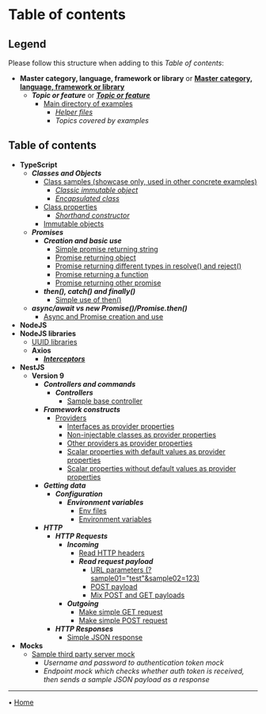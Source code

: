 # Table of contents

## Legend

Please follow this structure when adding to this _Table of contents_:

- **Master category, language, framework or library** or [**Master category, language, framework or library**](table_of_contents.md)
  - ***Topic or feature*** or [***Topic or feature***](table_of_contents.md)
    - [Main directory of examples](table_of_contents.md)
      - [_Helper files_](table_of_contents.md)
      - _Topics covered by examples_

## Table of contents

- **TypeScript**
  - ***Classes and Objects***
    - [Class samples (showcase only, used in other concrete examples)](../src/typescript/classes-and-objects/class-samples/)
      - [_Classic immutable object_](../src/typescript/classes-and-objects/class-samples/classic-immutable-object.ts)
      - [_Encapsulated class_](../src/typescript/classes-and-objects/class-samples/encapsulated-class.ts)
    - [Class properties](../src/typescript/classes-and-objects/class-properties)
      - [_Shorthand constructor_](../src/typescript/classes-and-objects/class-properties/shorthand-constructor/shorthand-constructor.ts)
    - [Immutable objects](../src/typescript/classes-and-objects/immutable-objects)
  - ***Promises***
    - ***Creation and basic use***
      - [Simple promise returning string](../src/typescript/promises/creation-and-basic-use/01-simple-promise-returning-string)
      - [Promise returning object](../src/typescript/promises/creation-and-basic-use/02-promise-returning-simple-data-object)
      - [Promise returning different types in resolve() and reject()](../src/typescript/promises/creation-and-basic-use/03-promise-returning-different-types)
      - [Promise returning a function](../src/typescript/promises/creation-and-basic-use/04-promise-returning-function)
      - [Promise returning other promise](../src/typescript/promises/creation-and-basic-use/05-promise-returning-other-promise)
    - ***then(), catch() and finally()***
      - [Simple use of then()](../src/typescript/promises/then-catch-finally/simple-use-of-then)
  - ***async/await vs new Promise()/Promise.then()***
    - [Async and Promise creation and use](../src/typescript/async-await-vs-promises/async-and-promise-creation-and-use)
- **NodeJS**
- **NodeJS libraries**
  - [UUID libraries](../src/nodejs-libraries/uuid-libraries)
  - **Axios**
    - [***Interceptors***](../src/nodejs-libraries/axios/interceptors/README.md)
- **NestJS**
  - **Version 9**
    - ***Controllers and commands***
      - ***Controllers***
        - [Sample base controller](../src/nestjs/version-9/controllers-and-commands/controllers/sample-base)
    - ***Framework constructs***
      - [Providers](../src/nestjs/version-9/framework-constructs/providers/README.md)
        - [Interfaces as provider properties](../src/nestjs/version-9/framework-constructs/providers/interfaces-as-properties)
        - [Non-injectable classes as provider properties](../src/nestjs/version-9/framework-constructs/providers/non-injectable-classes-as-properties)
        - [Other providers as provider properties](../src/nestjs/version-9/framework-constructs/providers/other-providers-as-properties)
        - [Scalar properties with default values as provider properties](../src/nestjs/version-9/framework-constructs/providers/scalar-properties-default-values)
        - [Scalar properties without default values as provider properties](../src/nestjs/version-9/framework-constructs/providers/scalar-properties-no-default)
    - ***Getting data***
      - ***Configuration***
        - ***Environment variables***
          - [Env files](../src/nestjs/version-9/getting-data/configuration/environment-variables)
          - [Environment variables](../src/nestjs/version-9/getting-data/configuration/environment-variables/environment-variables)
    - ***HTTP***
      - ***HTTP Requests***
        - ***Incoming***
          - [Read HTTP headers](../src/nestjs/version-9/http/http-requests/incoming/http-headers)
          - ***Read request payload***
            - [URL parameters (?sample01="test"&sample02=123)](../src/nestjs/version-9/http/http-requests/incoming/read-request-payload/url-parameters)
            - [POST payload](../src/nestjs/version-9/http/http-requests/incoming/read-request-payload/post-payload)
            - [Mix POST and GET payloads](../src/nestjs/version-9/http/http-requests/incoming/read-request-payload/mix-post-get-payloads)
        - ***Outgoing***
          - [Make simple GET request](../src/nestjs/version-9/http/http-requests/outgoing/make-get-request)
          - [Make simple POST request](../src/nestjs/version-9/http/http-requests/outgoing/make-post-request)
      - ***HTTP Responses***
        - [Simple JSON response](../src/nestjs/version-9/http/http-responses/simple-json-response)
- **Mocks**
  - [Sample third party server mock](../src/mocks/sample-third-party-server)
    - _Username and password to authentication token mock_
    - _Endpoint mock which checks whether auth token is received, then sends a sample JSON payload as a response_

---

• [Home](../README.md)